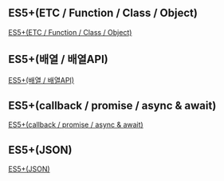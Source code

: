 ## ES5+(ETC / Function / Class / Object)
[ES5+(ETC / Function / Class / Object)](https://velog.io/@jiyoon2/ES5ETC-Function-Class-Object)
## ES5+(배열 / 배열API)
[ES5+(배열 / 배열API)](https://velog.io/@jiyoon2/ES5%EB%B0%B0%EC%97%B4-%EB%B0%B0%EC%97%B4API)
## ES5+(callback / promise / async & await)
[ES5+(callback / promise / async & await)](https://velog.io/@jiyoon2/ES5callback-promise-async-await)
## ES5+(JSON)
[ES5+(JSON)](https://velog.io/@jiyoon2/ES5JSON)

